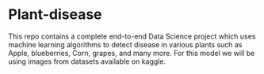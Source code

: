 # Plant-disease
 This repo contains a complete end-to-end Data Science project which uses machine learning algorithms to detect disease in various plants such as Apple, blueberries, Corn, grapes, and many more.
For this model we will be using images from datasets available on kaggle.
